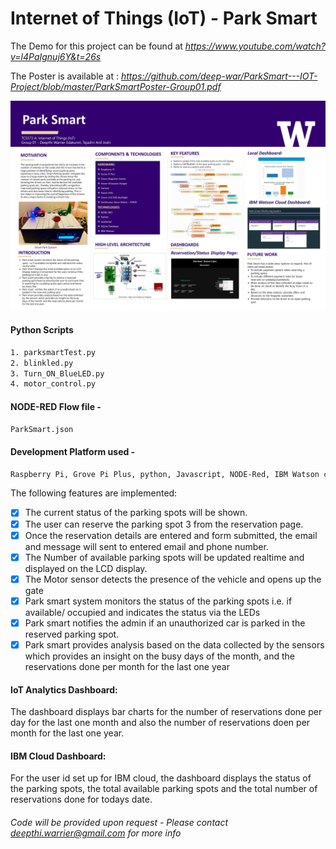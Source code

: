 # Internet of Things (IoT) - Park Smart  

The Demo for this project can be found at *https://www.youtube.com/watch?v=l4PaIgnuj6Y&t=26s*

The Poster is available at : *https://github.com/deep-war/ParkSmart---IOT-Project/blob/master/ParkSmartPoster-Group01.pdf*

![alt text](https://github.com/deep-war/ParkSmart---IOT-Project/blob/master/ParkSmartPoster-Group01.jpg?raw=true)

#### Python Scripts
```sh
1. parksmartTest.py
2. blinkled.py
3. Turn_ON_BlueLED.py
4. motor_control.py
```

#### NODE-RED Flow file -
```sh
ParkSmart.json
```

#### Development Platform used -
```sh
Raspberry Pi, Grove Pi Plus, python, Javascript, NODE-Red, IBM Watson cloud platform
```

The following features are implemented:
- [X] The current status of the parking spots will be shown.
- [X] The user can reserve the parking spot 3 from the reservation page.
- [X] Once the reservation details are entered and form submitted, the email and message will sent to entered email and phone number.
- [X] The Number of available parking spots will be updated realtime and displayed on the LCD display.
- [X] The Motor sensor detects the presence of the vehicle and opens up the gate
- [X] Park smart system monitors the status of the parking spots i.e. if available/ occupied and indicates the status via the LEDs
- [X] Park smart notifies the admin if an unauthorized car is parked in the reserved parking spot.
- [X] Park smart provides analysis based on the data collected by the sensors which provides an insight on the busy days of the month, and the reservations done per month for the last one year

#### IoT Analytics Dashboard:
The dashboard displays bar charts for the number of reservations done per day for the last one month and also the number of reservations doen per month for the last one year.

#### IBM Cloud Dashboard:
For the user id set up for IBM cloud, the dashboard displays the status of the parking spots, the total available parking spots and the total number of reservations done for todays date.

###### *Code will be provided upon request - Please contact deepthi.warrier@gmail.com for more info*
